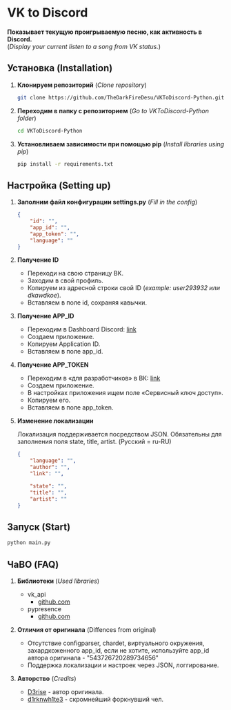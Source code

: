 # VK to Discord

**Показывает текущую проигрываемую песню, как активность в Discord.**  
(*Display your current listen to a song from VK status.*)

## Установка (Installation)

1. **Клонируем репозиторий** (*Clone repository*)

    ```bash
    git clone https://github.com/TheDarkFireDesu/VKToDiscord-Python.git
    ```

2. **Переходим в папку с репозиторием** (*Go to VKToDiscord-Python folder*)

    ```bash
    cd VKToDiscord-Python
    ```

3. **Установливаем зависимости при помощью pip** (*Install libraries using pip*)

    ```bash
    pip install -r requirements.txt
    ```

## Настройка (Setting up)

1. **Заполним файл конфигурации settings.py** (*Fill in the config*)

    ```json
    {
        "id": "",
        "app_id": "",
        "app_token": "",
        "language": ""
    }
    ```

2. **Получение ID**

    - Переходи на свою страницу ВК.
    - Заходим в свой профиль.
    - Копируем из адресной строки свой ID (*example: user293932 или dkawdkoe*).
    - Вставляем в поле id, сохраняя кавычки.

3. **Получение APP_ID**

    - Переходим в Dashboard Discord: [link](https://discord.com/developers/applications)
    - Создаем приложение.
    - Копируем Application ID.
    - Вставляем в поле app_id.

4. **Получение APP_TOKEN**

    - Переходим в «для разработчиков» в ВК: [link](https://dev.vk.com)
    - Создаем приложение.
    - В настройках приложения ищем поле «Сервисный ключ доступ».
    - Копируем его.
    - Вставляем в поле app_token.

5. **Изменение локализации**

    Локализация поддерживается посредством JSON. Обязательны для заполнения поля state, title, artist. (Русский = ru-RU)

    ```json
    {
        "language": "",
        "author": "",
        "link": "",

        "state": "",
        "title": "",
        "artist": ""
    }
    ```

## Запуск (Start)

```bash
python main.py
```

## ЧаВО (FAQ)

1. **Библиотеки** (*Used libraries*)
    - vk_api
        - [github.com](https://github.com/python273/vk_api)
    - pypresence
        - [github.com](https://github.com/qwertyquerty/pypresence)

2. **Отличия от оригинала** (Diffences from original)
    - Отсутствие configparser, chardet, виртуального окружения, захардкоженного app_id, если не хотите, используйте app_id автора оригинала - "543726720289734656"
    - Поддержка локализации и настроек через JSON, логгирование.

3. **Авторство** (*Credits*)
    - [D3rise](https://github.com/D3rise) - автор оригинала.
    - [d1rknwh1te3](https://github.com/d1rknwh1te3) - скромнейший форкнувший чел.

